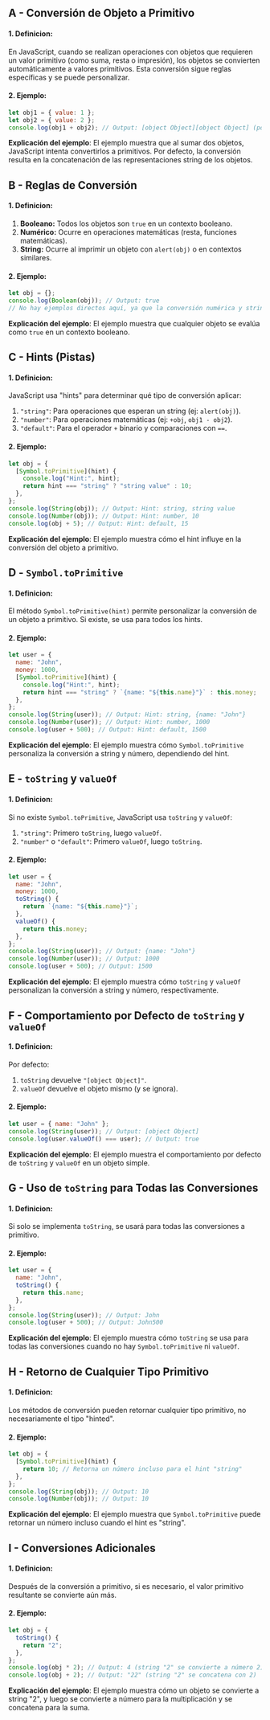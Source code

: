 ## A - Conversión de Objeto a Primitivo

#### 1. **Definicion:**

En JavaScript, cuando se realizan operaciones con objetos que requieren un valor primitivo (como suma, resta o impresión), los objetos se convierten automáticamente a valores primitivos. Esta conversión sigue reglas específicas y se puede personalizar.

#### 2. **Ejemplo:**

```javascript
let obj1 = { value: 1 };
let obj2 = { value: 2 };
console.log(obj1 + obj2); // Output: [object Object][object Object] (por defecto)
```

**Explicación del ejemplo**:
El ejemplo muestra que al sumar dos objetos, JavaScript intenta convertirlos a primitivos. Por defecto, la conversión resulta en la concatenación de las representaciones string de los objetos.

## B - Reglas de Conversión

#### 1. **Definicion:**

1.  **Booleano:** Todos los objetos son `true` en un contexto booleano.
2.  **Numérico:** Ocurre en operaciones matemáticas (resta, funciones matemáticas).
3.  **String:** Ocurre al imprimir un objeto con `alert(obj)` o en contextos similares.

#### 2. **Ejemplo:**

```javascript
let obj = {};
console.log(Boolean(obj)); // Output: true
// No hay ejemplos directos aquí, ya que la conversión numérica y string se personalizan con métodos.
```

**Explicación del ejemplo**:
El ejemplo muestra que cualquier objeto se evalúa como `true` en un contexto booleano.

## C - Hints (Pistas)

#### 1. **Definicion:**

JavaScript usa "hints" para determinar qué tipo de conversión aplicar:

1.  `"string"`: Para operaciones que esperan un string (ej: `alert(obj)`).
2.  `"number"`: Para operaciones matemáticas (ej: `+obj`, `obj1 - obj2`).
3.  `"default"`: Para el operador `+` binario y comparaciones con `==`.

#### 2. **Ejemplo:**

```javascript
let obj = {
  [Symbol.toPrimitive](hint) {
    console.log("Hint:", hint);
    return hint === "string" ? "string value" : 10;
  },
};
console.log(String(obj)); // Output: Hint: string, string value
console.log(Number(obj)); // Output: Hint: number, 10
console.log(obj + 5); // Output: Hint: default, 15
```

**Explicación del ejemplo**:
El ejemplo muestra cómo el hint influye en la conversión del objeto a primitivo.

## D - `Symbol.toPrimitive`

#### 1. **Definicion:**

El método `Symbol.toPrimitive(hint)` permite personalizar la conversión de un objeto a primitivo. Si existe, se usa para todos los hints.

#### 2. **Ejemplo:**

```javascript
let user = {
  name: "John",
  money: 1000,
  [Symbol.toPrimitive](hint) {
    console.log("Hint:", hint);
    return hint === "string" ? `{name: "${this.name}"}` : this.money;
  },
};
console.log(String(user)); // Output: Hint: string, {name: "John"}
console.log(Number(user)); // Output: Hint: number, 1000
console.log(user + 500); // Output: Hint: default, 1500
```

**Explicación del ejemplo**:
El ejemplo muestra cómo `Symbol.toPrimitive` personaliza la conversión a string y número, dependiendo del hint.

## E - `toString` y `valueOf`

#### 1. **Definicion:**

Si no existe `Symbol.toPrimitive`, JavaScript usa `toString` y `valueOf`:

1.  `"string"`: Primero `toString`, luego `valueOf`.
2.  `"number"` o `"default"`: Primero `valueOf`, luego `toString`.

#### 2. **Ejemplo:**

```javascript
let user = {
  name: "John",
  money: 1000,
  toString() {
    return `{name: "${this.name}"}`;
  },
  valueOf() {
    return this.money;
  },
};
console.log(String(user)); // Output: {name: "John"}
console.log(Number(user)); // Output: 1000
console.log(user + 500); // Output: 1500
```

**Explicación del ejemplo**:
El ejemplo muestra cómo `toString` y `valueOf` personalizan la conversión a string y número, respectivamente.

## F - Comportamiento por Defecto de `toString` y `valueOf`

#### 1. **Definicion:**

Por defecto:

1.  `toString` devuelve `"[object Object]"`.
2.  `valueOf` devuelve el objeto mismo (y se ignora).

#### 2. **Ejemplo:**

```javascript
let user = { name: "John" };
console.log(String(user)); // Output: [object Object]
console.log(user.valueOf() === user); // Output: true
```

**Explicación del ejemplo**:
El ejemplo muestra el comportamiento por defecto de `toString` y `valueOf` en un objeto simple.

## G - Uso de `toString` para Todas las Conversiones

#### 1. **Definicion:**

Si solo se implementa `toString`, se usará para todas las conversiones a primitivo.

#### 2. **Ejemplo:**

```javascript
let user = {
  name: "John",
  toString() {
    return this.name;
  },
};
console.log(String(user)); // Output: John
console.log(user + 500); // Output: John500
```

**Explicación del ejemplo**:
El ejemplo muestra cómo `toString` se usa para todas las conversiones cuando no hay `Symbol.toPrimitive` ni `valueOf`.

## H - Retorno de Cualquier Tipo Primitivo

#### 1. **Definicion:**

Los métodos de conversión pueden retornar cualquier tipo primitivo, no necesariamente el tipo "hinted".

#### 2. **Ejemplo:**

```javascript
let obj = {
  [Symbol.toPrimitive](hint) {
    return 10; // Retorna un número incluso para el hint "string"
  },
};
console.log(String(obj)); // Output: 10
console.log(Number(obj)); // Output: 10
```

**Explicación del ejemplo**:
El ejemplo muestra que `Symbol.toPrimitive` puede retornar un número incluso cuando el hint es "string".

## I - Conversiones Adicionales

#### 1. **Definicion:**

Después de la conversión a primitivo, si es necesario, el valor primitivo resultante se convierte aún más.

#### 2. **Ejemplo:**

```javascript
let obj = {
  toString() {
    return "2";
  },
};
console.log(obj * 2); // Output: 4 (string "2" se convierte a número 2)
console.log(obj + 2); // Output: "22" (string "2" se concatena con 2)
```

**Explicación del ejemplo**:
El ejemplo muestra cómo un objeto se convierte a string "2", y luego se convierte a número para la multiplicación y se concatena para la suma.
